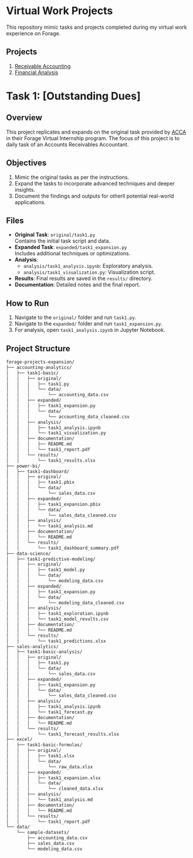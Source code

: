 # Virtual Work Projects
This repository mimic tasks and projects completed during my virtual work experience on Forage.

## Projects
1. [Receivable Accounting](Project1-Receivable-Accounting/)
2. [Financial Analysis](Project2-Financial-Analysis/)

# Task 1: [Outstanding Dues]

## Overview
This project replicates and expands on the original task provided by [ACCA]() in their Forage Virtual Internship program. The focus of this project is to daily task of an Accounts Receivables Accountant.

## Objectives
1. Mimic the original tasks as per the instructions.
2. Expand the tasks to incorporate advanced techniques and deeper insights.
3. Document the findings and outputs for otherll potential real-world applications.

## Files
- **Original Task**: `original/task1.py`  
  Contains the initial task script and data.  
- **Expanded Task**: `expanded/task1_expansion.py`  
  Includes additional techniques or optimizations.
- **Analysis**:  
  - `analysis/task1_analysis.ipynb`: Exploratory analysis.
  - `analysis/task1_visualization.py`: Visualization script.
- **Results**: Final results are saved in the `results/` directory.
- **Documentation**: Detailed notes and the final report.

## How to Run
1. Navigate to the `original/` folder and run `task1.py`.
2. Navigate to the `expanded/` folder and run `task1_expansion.py`.
3. For analysis, open `task1_analysis.ipynb` in Jupyter Notebook.

## Project Structure
```bash
forage-projects-expansion/
├── accounting-analytics/
│   ├── task1-basic/
│   │   ├── original/
│   │   │   ├── task1.py
│   │   │   └── data/
│   │   │       └── accounting_data.csv
│   │   ├── expanded/
│   │   │   ├── task1_expansion.py
│   │   │   └── data/
│   │   │       └── accounting_data_cleaned.csv
│   │   ├── analysis/
│   │   │   ├── task1_analysis.ipynb
│   │   │   └── task1_visualization.py
│   │   ├── documentation/
│   │   │   ├── README.md
│   │   │   └── task1_report.pdf
│   │   └── results/
│   │       └── task1_results.xlsx
├── power-bi/
│   ├── task1-dashboard/
│   │   ├── original/
│   │   │   ├── task1.pbix
│   │   │   └── data/
│   │   │       └── sales_data.csv
│   │   ├── expanded/
│   │   │   ├── task1_expansion.pbix
│   │   │   └── data/
│   │   │       └── sales_data_cleaned.csv
│   │   ├── analysis/
│   │   │   └── task1_analysis.md
│   │   ├── documentation/
│   │   │   └── README.md
│   │   └── results/
│   │       └── task1_dashboard_summary.pdf
├── data-science/
│   ├── task1-predictive-modeling/
│   │   ├── original/
│   │   │   ├── task1_model.py
│   │   │   └── data/
│   │   │       └── modeling_data.csv
│   │   ├── expanded/
│   │   │   ├── task1_expansion.py
│   │   │   └── data/
│   │   │       └── modeling_data_cleaned.csv
│   │   ├── analysis/
│   │   │   ├── task1_exploration.ipynb
│   │   │   └── task1_model_results.csv
│   │   ├── documentation/
│   │   │   └── README.md
│   │   └── results/
│   │       └── task1_predictions.xlsx
├── sales-analytics/
│   ├── task1-basic-analysis/
│   │   ├── original/
│   │   │   ├── task1.py
│   │   │   └── data/
│   │   │       └── sales_data.csv
│   │   ├── expanded/
│   │   │   ├── task1_expansion.py
│   │   │   └── data/
│   │   │       └── sales_data_cleaned.csv
│   │   ├── analysis/
│   │   │   ├── task1_analysis.ipynb
│   │   │   └── task1_forecast.py
│   │   ├── documentation/
│   │   │   └── README.md
│   │   └── results/
│   │       └── task1_forecast_results.xlsx
├── excel/
│   ├── task1-basic-formulas/
│   │   ├── original/
│   │   │   ├── task1.xlsx
│   │   │   └── data/
│   │   │       └── raw_data.xlsx
│   │   ├── expanded/
│   │   │   ├── task1_expansion.xlsx
│   │   │   └── data/
│   │   │       └── cleaned_data.xlsx
│   │   ├── analysis/
│   │   │   └── task1_analysis.md
│   │   ├── documentation/
│   │   │   └── README.md
│   │   └── results/
│   │       └── task1_report.pdf
└── data/
    └── sample-datasets/
        ├── accounting_data.csv
        ├── sales_data.csv
        └── modeling_data.csv
```